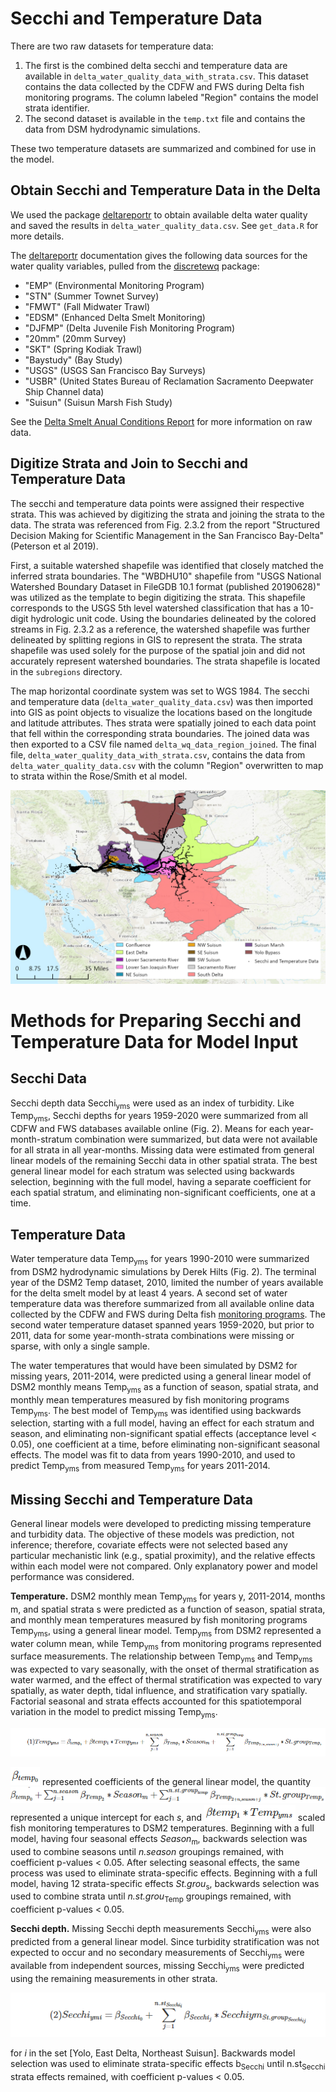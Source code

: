 # Secchi and Temperature Data
There are two raw datasets for temperature data:

1. The first is the combined delta secchi and temperature data are available in `delta_water_quality_data_with_strata.csv`. This dataset contains the data collected by the CDFW and FWS during Delta fish monitoring programs. The column labeled "Region" contains the model strata identifier.
2. The second dataset is available in the `temp.txt` file and contains the data from DSM hydrodynamic simulations. 

These two temperature datasets are summarized and combined for use in the model. 


## Obtain Secchi and Temperature Data in the Delta

We used the package [deltareportr](https://github.com/sbashevkin/deltareportr) to obtain available delta water quality and saved the results in  `delta_water_quality_data.csv`. See `get_data.R` for more details.

The [deltareportr](https://github.com/sbashevkin/deltareportr) documentation gives the following data sources for the water quality variables, pulled from the [discretewq](https://github.com/sbashevkin/discretewq/) package:
* "EMP" (Environmental Monitoring Program)
* "STN" (Summer Townet Survey)
* "FMWT" (Fall Midwater Trawl)
* "EDSM" (Enhanced Delta Smelt Monitoring)
* "DJFMP" (Delta Juvenile Fish Monitoring Program)
* "20mm" (20mm Survey)
* "SKT" (Spring Kodiak Trawl)
* "Baystudy" (Bay Study)
* "USGS" (USGS San Francisco Bay Surveys)
* "USBR" (United States Bureau of Reclamation Sacramento Deepwater Ship Channel data)
* "Suisun" (Suisun Marsh Fish Study)

See the [Delta Smelt Anual Conditions Report](https://sbashevkin.github.io/deltareportr/Delta_Smelt_conditions_report_2019.html#recent-publications) for more information on raw data.

## Digitize Strata and Join to Secchi and Temperature Data
The secchi and temperature data points were assigned their respective strata. This was achieved by digitizing the strata and joining the strata to the data. The strata was referenced from Fig. 2.3.2 from the report "Structured Decision Making for Scientific Management in the San Francisco Bay-Delta" (Peterson et al 2019).

First, a suitable watershed shapefile was identified that closely matched the inferred strata boundaries. The "WBDHU10" shapefile from "USGS National Watershed Boundary Dataset in FileGDB 10.1 format (published 20190628)" was utilized as the template to begin digitizing the strata. This shapefile corresponds to the USGS 5th level watershed classification that has a 10-digit hydrologic unit code. Using the boundaries delineated by the colored streams in Fig. 2.3.2 as a reference, the watershed shapefile was further delineated by splitting regions in GIS to represent the strata. The strata shapefile was used solely for the purpose of the spatial join and did not accurately represent watershed boundaries. The strata shapefile is located in the `subregions` directory.

The map horizontal coordinate system was set to WGS 1984. The secchi and temperature data (`delta_water_quality_data.csv`) was then imported into GIS as point objects to visualize the locations based on the longitude and latitude attributes. Thes strata were spatially joined to each data point that fell within the corresponding strata boundaries. The joined data was then exported to a CSV file named `delta_wq_data_region_joined`. The final file, `delta_water_quality_data_with_strata.csv`, contains the data from `delta_water_quality_data.csv` with the column "Region" overwritten to map to strata within the Rose/Smith et al model.

![](media/digitized_strata_regions.png)

# Methods for Preparing Secchi and Temperature Data for Model Input 

## Secchi Data 

Secchi depth data Secchi<sub>yms</sub> were used as an index of turbidity. Like Temp<sub>yms</sub>, Secchi depths for years 
1959-2020 were summarized from all CDFW and FWS databases available online (Fig. 2). Means for each year-month-stratum combination 
were summarized, but data were not available for all strata in all year-months. Missing data were estimated from general linear models
of the remaining Secchi data in other spatial strata. The best general linear model for each stratum was selected using backwards selection, 
beginning with the full model, having a separate coefficient for each spatial stratum, and eliminating non-significant coefficients, one at a time.

## Temperature Data

Water temperature data Temp<sub>yms</sub> for years 1990-2010 were summarized from DSM2 hydrodynamic simulations by Derek Hilts (Fig. 2).
The terminal year of the DSM2 Temp dataset, 2010, limited the number of years available for the delta smelt model by at least 4 years. A second set of
water temperature data was therefore summarized from all available online data collected by the CDFW and FWS during Delta fish 
[monitoring programs](https://www.fws.gov/lodi/). The second water temperature dataset spanned years 1959-2020, but prior to 2011,
data for some year-month-strata combinations were missing or sparse, with only a single sample.

The water temperatures that would have been simulated by DSM2 for missing years, 2011-2014, were predicted using a general linear model of DSM2 monthly
means Temp<sub>yms</sub> as a function of season, spatial strata, and monthly mean temperatures measured by fish monitoring programs
Temp<sub>yms</sub>. The best model of Temp<sub>yms</sub> was identified using backwards selection, starting with a full model, having an effect for
each stratum and season, and eliminating non-significant spatial effects (acceptance level < 0.05), one coefficient at a time, before eliminating
non-significant seasonal effects. The model was fit to data from years 1990-2010, and used to predict Temp<sub>yms</sub> from measured
Temp<sub>yms</sub> for years 2011-2014.

## Missing Secchi and Temperature Data 

General linear models were developed to predicting missing temperature and turbidity data. The objective of these models was prediction, not inference; therefore, covariate effects were not selected based any particular mechanistic link (e.g., spatial proximity), and the relative effects within each model were not compared. Only explanatory power and model performance was considered.

**Temperature.** DSM2 monthly mean Temp<sub>yms</sub> for years y, 2011-2014, months m, and spatial strata s were predicted as a function of season, spatial strata, and monthly mean temperatures measured by fish monitoring programs Temp<sub>yms</sub>, using a general linear model. Temp<sub>yms</sub> from DSM2 represented a water column mean, while Temp<sub>yms</sub> from monitoring programs represented surface measurements. The relationship between  Temp<sub>yms</sub> and Temp<sub>yms</sub> was expected to vary seasonally, with the onset of thermal stratification as water warmed, and the effect of thermal stratification was expected to vary spatially, as water depth, tidal influence, and stratification vary spatially. Factorial seasonal and strata effects accounted for this spatiotemporal variation in the model to predict missing Temp<sub>yms</sub>.

![](figures/temp-formula.png)


![](figures/beta-temp.png) represented coefficients of the general linear model, the quantity 
![](figures/temp-formulat-2.png) represented a unique intercept for each _s_, and ![](figures/temp-formula-3.png) scaled fish monitoring temperatures to DSM2 temperatures. Beginning with a full model, having four seasonal effects _Season_<sub>m</sub>, backwards selection was used to combine seasons until _n.season_ groupings remained, with coefficient p-values < 0.05. After selecting seasonal effects, the same process was used to eliminate strata-specific effects. Beginning with a full model, having 12 strata-specific effects _St.grou_<sub>s</sub>, backwards selection was used to combine strata until _n.st.grou_<sub>Temp</sub> groupings remained, with coefficient p-values < 0.05.

**Secchi depth.** Missing Secchi depth measurements Secchi<sub>yms</sub> were also predicted from a general linear model. Since turbidity stratification was not expected to occur and no secondary measurements of Secchi<sub>yms</sub> were available from independent sources, missing Secchi<sub>yms</sub> were predicted using the remaining measurements in other strata.

![](figures/secchi-equation.png)

for _i_ in the set [Yolo, East Delta, Northeast Suisun]. Backwards model selection was used to eliminate strata-specific effects b<sub>Secchi</sub> until n.st<sub>Secchi</sub> strata effects remained, with coefficient p-values < 0.05.


